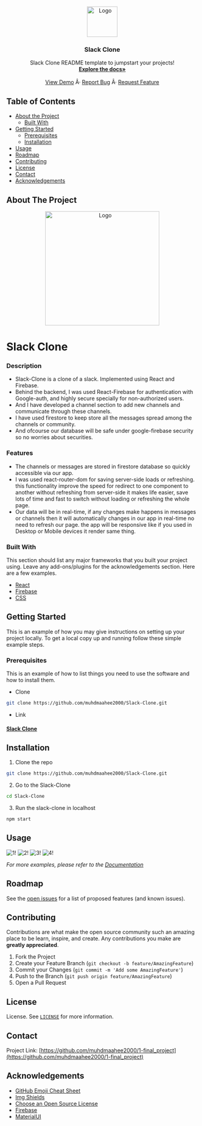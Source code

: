 <!-- PROJECT LOGO -->
<br />
<p align="center">
  <a href="https://github.com/muhdmaahee2000/Slack-Clone">
    <img src="https://github.com/muhdmahee2000/Slack-Clone/blob/main/src/assets/logo-readme.png" alt="Logo" width="80" height="80">
  </a>

  <h3 align="center">Slack Clone</h3>

  <p align="center">
    Slack Clone README template to jumpstart your projects!
    <br />
    <a href="https://github.com/muhdmaahee2000/Slack-Clone"><strong>Explore the docs»</strong></a>
    <br />
    <br />
    <a href="https://github.com/muhdmaahee2000/Slack-Clone">View Demo</a>
    Â·
    <a href="https://github.com/muhdmaahee2000/Slack-Clone/issues">Report Bug</a>
    Â·
    <a href="https://github.com/muhdmaahee2000/Slack-Clone/issues">Request Feature</a>
  </p>
</p>



<!-- TABLE OF CONTENTS -->
## Table of Contents

* [About the Project](#about-the-project)
  * [Built With](#built-with)
* [Getting Started](#getting-started)
  * [Prerequisites](#prerequisites)
  * [Installation](#installation)
* [Usage](#usage)
* [Roadmap](#roadmap)
* [Contributing](#contributing)
* [License](#license)
* [Contact](#contact)
* [Acknowledgements](#acknowledgements)



<!-- ABOUT THE PROJECT -->
## About The Project
<p align="center">
  <a href="https://github.com/muhdmaahee2000/Slack-Clone">
    <img src="https://github.com/muhdmaahee2000//Slack-Clone/blob/main/src/assets/slack_logo-ebd02d1.svg" alt="Logo" width="300" height="300">
  </a>
</p>

# Slack Clone

### Description
- Slack-Clone is a clone of a slack. Implemented using React and Firebase.
- Behind the backend, I was used React-Firebase for authentication with Google-auth, and highly secure specially for non-authorized users. 
- And I have developed a channel section to add new channels and communicate through these channels.
- I have used firestore to keep store all the messages spread among the channels or community. 
- And ofcourse our database will be safe under google-firebase security so no worries about securities.

### Features
- The channels or messages are stored in firestore database so quickly accessible via our app.
- I was used react-router-dom for saving server-side loads or refreshing. this functionality improve the speed for redirect to one component to another without refreshing from  server-side it makes life easier, save lots of time and fast to switch without loading or refreshing the whole page.
- Our data will be in real-time, if any changes make happens in messages or channels then it will automatically changes in our app in real-time no need to refresh our page.
the app will be responsive like if you used in Desktop or Mobile devices it render same thing.



### Built With
This section should list any major frameworks that you built your project using. Leave any add-ons/plugins for the acknowledgements section. Here are a few examples.
* [React](https://reactjs.org/docs/getting-started.html)
* [Firebase](https://firebase.google.com/docs)
* [CSS](https://developer.mozilla.org/en-US/docs/Web/CSS)



<!-- GETTING STARTED -->
## Getting Started

This is an example of how you may give instructions on setting up your project locally.
To get a local copy up and running follow these simple example steps.

### Prerequisites

This is an example of how to list things you need to use the software and how to install them.
* Clone
```sh
git clone https://github.com/muhdmaahee2000/Slack-Clone.git
```

* Link
#### [Slack Clone](https://slack-clone-152da.web.app/)

## Installation

1. Clone the repo
```sh
git clone https://github.com/muhdmaahee2000/Slack-Clone.git
```

2. Go to the Slack-Clone
```sh
cd Slack-Clone
```

3. Run the slack-clone in localhost
```sh
npm start
```

<!-- USAGE EXAMPLES -->
## Usage

![1!](https://github.com/muhdmaahee2000/Slack-Clone/blob/main/src/assets/1.jpg)
![2!](https://github.com/muhdmaahee2000/Slack-Clone/blob/main/src/assets/2jpg.jpg)
![3!](https://github.com/muhdmaahee2000/Slack-Clone/blob/main/src/assets/3jpg.jpg)
![4!](https://github.com/muhdmaahee2000/Slack-Clone/blob/main/src/assets/4jpg.jpg)

_For more examples, please refer to the [Documentation](#built-with)_



<!-- ROADMAP -->
## Roadmap

See the [open issues](https://github.com/muhdmaahee2000/Slack-Clone/issues) for a list of proposed features (and known issues).



<!-- CONTRIBUTING -->
## Contributing

Contributions are what make the open source community such an amazing place to be learn, inspire, and create. Any contributions you make are **greatly appreciated**.

1. Fork the Project
2. Create your Feature Branch (`git checkout -b feature/AmazingFeature`)
3. Commit your Changes (`git commit -m 'Add some AmazingFeature'`)
4. Push to the Branch (`git push origin feature/AmazingFeature`)
5. Open a Pull Request



<!-- LICENSE -->
## License

License. See [`LICENSE`](https://github.com/muhdmaahee2000/Slack-Clone/blob/main/LICENSE) for more information.



<!-- CONTACT -->
## Contact

Project Link: [https://github.com/muhdmaahee2000/1-final_project](https://github.com/muhdmaahee2000/1-final_project)



<!-- ACKNOWLEDGEMENTS -->
## Acknowledgements
* [GitHub Emoji Cheat Sheet](https://www.webpagefx.com/tools/emoji-cheat-sheet)
* [Img Shields](https://shields.io)
* [Choose an Open Source License](https://choosealicense.com)
* [Firebase](https://firebase.google.com/)
* [MaterialUI](https://material-ui.com/)




<!-- MARKDOWN LINKS & IMAGES -->
<!-- https://www.markdownguide.org/basic-syntax/#reference-style-links -->
[contributors-shield]: https://img.shields.io/github/contributors/muhdmaahee2000/Slack-Clone.svg?style=flat
[contributors-url]: https://github.com/abhishekpatel946/Slack-Clone/graphs/contributors
[forks-shield]: https://img.shields.io/github/forks/muhdmaahee2000/Slack-Clone.svg?style=flat
[forks-url]: https://github.com/muhdmaahee2000/Slack-Clone/network/members
[stars-shield]: https://img.shields.io/github/stars/muhdmaahee2000/Slack-Clone.svg?style=flat
[stars-url]: https://github.com/muhdmaahee2000/Slack-Clone/stargazers
[issues-shield]: https://img.shields.io/github/issue/muhdmaahee2000/Slack-Clone.svg?style=flat
[issues-url]: https://github.com/muhdmaahee2000//Slack-Clone/issues
[product-screenshot]: https://github.com/muhdmaahee2000/Slack-Clone/blob/main/src/assets/slack_logo-ebd02d1.svg


